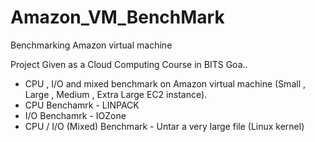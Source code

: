 # Amazon_VM_BenchMark
Benchmarking Amazon virtual machine

Project Given as a Cloud Computing Course in BITS Goa..

- CPU , I/O and mixed benchmark on Amazon virtual machine (Small , Large , Medium , Extra Large EC2 instance).
- CPU Benchamrk - LINPACK
- I/O Benchamrk - IOZone
- CPU / I/O (Mixed) Benchmark - Untar a very large file (Linux kernel)
